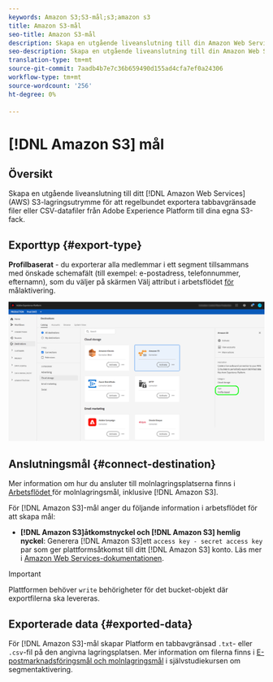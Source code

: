 ```yaml
---
keywords: Amazon S3;S3-mål;s3;amazon s3
title: Amazon S3-mål
seo-title: Amazon S3-mål
description: Skapa en utgående liveanslutning till din Amazon Web Services (AWS) S3-lagring för att regelbundet exportera tabbavgränsade filer eller CSV-datafiler från Adobe Experience Platform till dina egna S3-butiker.
seo-description: Skapa en utgående liveanslutning till din Amazon Web Services (AWS) S3-lagring för att regelbundet exportera tabbavgränsade filer eller CSV-datafiler från Adobe Experience Platform till dina egna S3-butiker.
translation-type: tm+mt
source-git-commit: 7aadb4b7e7c36b659490d155ad4cfa7ef0a24306
workflow-type: tm+mt
source-wordcount: '256'
ht-degree: 0%

---
```



# [!DNL Amazon S3] mål

## Översikt

Skapa en utgående liveanslutning till ditt [!DNL Amazon Web Services] (AWS) S3-lagringsutrymme för att regelbundet exportera tabbavgränsade filer eller CSV-datafiler från Adobe Experience Platform till dina egna S3-fack.

## Exporttyp {#export-type}

**Profilbaserat**  - du exporterar alla medlemmar i ett segment tillsammans med önskade schemafält (till exempel: e-postadress, telefonnummer, efternamn), som du väljer på skärmen Välj attribut i arbetsflödet [ för ](../../ui/activate-destinations.md#select-attributes)målaktivering.

![Profilbaserad export av Amazon S3](../../assets/catalog/cloud-storage/amazon-s3/catalog.png)

## Anslutningsmål {#connect-destination}

Mer information om hur du ansluter till molnlagringsplatserna finns i [Arbetsflödet ](./workflow.md) för molnlagringsmål, inklusive [!DNL Amazon S3].

För [!DNL Amazon S3]-mål anger du följande information i arbetsflödet för att skapa mål:

* **[!DNL Amazon S3]åtkomstnyckel och  [!DNL Amazon S3] hemlig nyckel**: Generera  [!DNL Amazon S3]ett  `access key - secret access key` par som ger plattformsåtkomst till ditt  [!DNL Amazon S3] konto. Läs mer i [Amazon Web Services-dokumentationen](https://docs.aws.amazon.com/IAM/latest/UserGuide/id_credentials_access-keys.html).

>[!IMPORTANT]
>
>Plattformen behöver `write` behörigheter för det bucket-objekt där exportfilerna ska levereras.

## Exporterade data {#exported-data}

För [!DNL Amazon S3]-mål skapar Platform en tabbavgränsad `.txt`- eller `.csv`-fil på den angivna lagringsplatsen. Mer information om filerna finns i [E-postmarknadsföringsmål och molnlagringsmål](../../ui/activate-destinations.md#esp-and-cloud-storage) i självstudiekursen om segmentaktivering.
